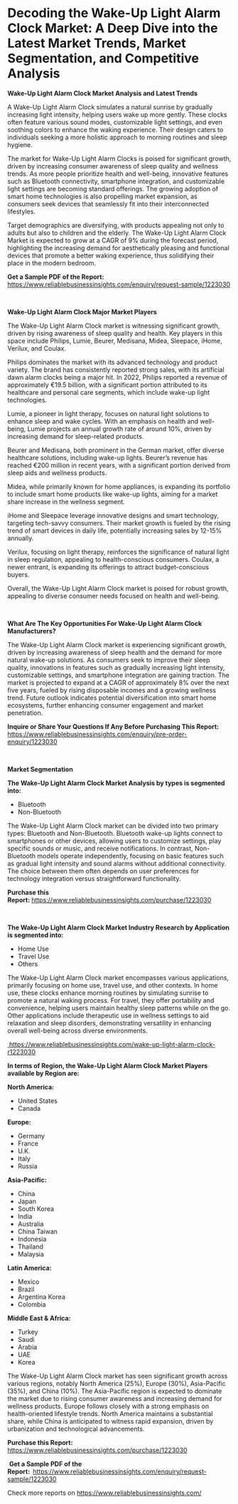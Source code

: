 <p><h1>Decoding the Wake-Up Light Alarm Clock Market: A Deep Dive into the Latest Market Trends, Market Segmentation, and Competitive Analysis</h1></p><p><strong>Wake-Up Light Alarm Clock Market Analysis and Latest Trends</strong></p>
<p><p>A Wake-Up Light Alarm Clock simulates a natural sunrise by gradually increasing light intensity, helping users wake up more gently. These clocks often feature various sound modes, customizable light settings, and even soothing colors to enhance the waking experience. Their design caters to individuals seeking a more holistic approach to morning routines and sleep hygiene.</p><p>The market for Wake-Up Light Alarm Clocks is poised for significant growth, driven by increasing consumer awareness of sleep quality and wellness trends. As more people prioritize health and well-being, innovative features such as Bluetooth connectivity, smartphone integration, and customizable light settings are becoming standard offerings. The growing adoption of smart home technologies is also propelling market expansion, as consumers seek devices that seamlessly fit into their interconnected lifestyles.</p><p>Target demographics are diversifying, with products appealing not only to adults but also to children and the elderly. The Wake-Up Light Alarm Clock Market is expected to grow at a CAGR of 9% during the forecast period, highlighting the increasing demand for aesthetically pleasing and functional devices that promote a better waking experience, thus solidifying their place in the modern bedroom.</p></p>
<p><strong>Get a Sample PDF of the Report:&nbsp;</strong> <a href="https://www.reliablebusinessinsights.com/enquiry/request-sample/1223030?utm_campaign=2924&utm_medium=2&utm_source=Github&utm_content=ia&utm_term=06042025&utm_id=wake-up-light-alarm-clock">https://www.reliablebusinessinsights.com/enquiry/request-sample/1223030</a></p>
<p>&nbsp;</p>
<p><strong>Wake-Up Light Alarm Clock Major Market Players</strong></p>
<p><p>The Wake-Up Light Alarm Clock market is witnessing significant growth, driven by rising awareness of sleep quality and health. Key players in this space include Philips, Lumie, Beurer, Medisana, Midea, Sleepace, iHome, Verilux, and Coulax.</p><p>Philips dominates the market with its advanced technology and product variety. The brand has consistently reported strong sales, with its artificial dawn alarm clocks being a major hit. In 2022, Philips reported a revenue of approximately €19.5 billion, with a significant portion attributed to its healthcare and personal care segments, which include wake-up light technologies.</p><p>Lumie, a pioneer in light therapy, focuses on natural light solutions to enhance sleep and wake cycles. With an emphasis on health and well-being, Lumie projects an annual growth rate of around 10%, driven by increasing demand for sleep-related products.</p><p>Beurer and Medisana, both prominent in the German market, offer diverse healthcare solutions, including wake-up lights. Beurer’s revenue has reached €200 million in recent years, with a significant portion derived from sleep aids and wellness products.</p><p>Midea, while primarily known for home appliances, is expanding its portfolio to include smart home products like wake-up lights, aiming for a market share increase in the wellness segment.</p><p>iHome and Sleepace leverage innovative designs and smart technology, targeting tech-savvy consumers. Their market growth is fueled by the rising trend of smart devices in daily life, potentially increasing sales by 12-15% annually.</p><p>Verilux, focusing on light therapy, reinforces the significance of natural light in sleep regulation, appealing to health-conscious consumers. Coulax, a newer entrant, is expanding its offerings to attract budget-conscious buyers.</p><p>Overall, the Wake-Up Light Alarm Clock market is poised for robust growth, appealing to diverse consumer needs focused on health and well-being.</p></p>
<p>&nbsp;</p>
<p><strong>What Are The Key Opportunities For Wake-Up Light Alarm Clock Manufacturers?</strong></p>
<p><p>The Wake-Up Light Alarm Clock market is experiencing significant growth, driven by increasing awareness of sleep health and the demand for more natural wake-up solutions. As consumers seek to improve their sleep quality, innovations in features such as gradually increasing light intensity, customizable settings, and smartphone integration are gaining traction. The market is projected to expand at a CAGR of approximately 8% over the next five years, fueled by rising disposable incomes and a growing wellness trend. Future outlook indicates potential diversification into smart home ecosystems, further enhancing consumer engagement and market penetration.</p></p>
<p><strong>Inquire or Share Your Questions If Any Before Purchasing This Report:</strong> <a href="https://www.reliablebusinessinsights.com/enquiry/pre-order-enquiry/1223030?utm_campaign=2924&utm_medium=2&utm_source=Github&utm_content=ia&utm_term=06042025&utm_id=wake-up-light-alarm-clock">https://www.reliablebusinessinsights.com/enquiry/pre-order-enquiry/1223030</a></p>
<p>&nbsp;</p>
<p><strong>Market Segmentation</strong></p>
<p><strong>The Wake-Up Light Alarm Clock Market Analysis by types is segmented into:</strong></p>
<p><ul><li>Bluetooth</li><li>Non-Bluetooth</li></ul></p>
<p><p>The Wake-Up Light Alarm Clock market can be divided into two primary types: Bluetooth and Non-Bluetooth. Bluetooth wake-up lights connect to smartphones or other devices, allowing users to customize settings, play specific sounds or music, and receive notifications. In contrast, Non-Bluetooth models operate independently, focusing on basic features such as gradual light intensity and sound alarms without additional connectivity. The choice between them often depends on user preferences for technology integration versus straightforward functionality.</p></p>
<p><strong>Purchase this Report:&nbsp;</strong><a href="https://www.reliablebusinessinsights.com/purchase/1223030?utm_campaign=2924&utm_medium=2&utm_source=Github&utm_content=ia&utm_term=06042025&utm_id=wake-up-light-alarm-clock">https://www.reliablebusinessinsights.com/purchase/1223030</a></p>
<p>&nbsp;</p>
<p><strong>The Wake-Up Light Alarm Clock Market Industry Research by Application is segmented into:</strong></p>
<p><ul><li>Home Use</li><li>Travel Use</li><li>Others</li></ul></p>
<p><p>The Wake-Up Light Alarm Clock market encompasses various applications, primarily focusing on home use, travel use, and other contexts. In home use, these clocks enhance morning routines by simulating sunrise to promote a natural waking process. For travel, they offer portability and convenience, helping users maintain healthy sleep patterns while on the go. Other applications include therapeutic use in wellness settings to aid relaxation and sleep disorders, demonstrating versatility in enhancing overall well-being across diverse environments.</p></p>
<p><a href="https://www.reliablebusinessinsights.com/wake-up-light-alarm-clock-r1223030?utm_campaign=2924&utm_medium=2&utm_source=Github&utm_content=ia&utm_term=06042025&utm_id=wake-up-light-alarm-clock">&nbsp;https://www.reliablebusinessinsights.com/wake-up-light-alarm-clock-r1223030</a></p>
<p><strong>In terms of Region, the Wake-Up Light Alarm Clock Market Players available by Region are:</strong></p>
<p>
    <p> <strong> North America: </strong>
        <ul>
            <li>United States</li>
            <li>Canada</li>
        </ul>
        </p> 
    <p> <strong> Europe: </strong>
        <ul>
            <li>Germany</li>
            <li>France</li>
            <li>U.K.</li>
            <li>Italy</li>
            <li>Russia</li>
        </ul>
        </p> 
    <p> <strong> Asia-Pacific: </strong>
        <ul>
            <li>China</li>
            <li>Japan</li>
            <li>South Korea</li>
            <li>India</li>
            <li>Australia</li>
            <li>China Taiwan</li>
            <li>Indonesia</li>
            <li>Thailand</li>
            <li>Malaysia</li>
        </ul>
        </p> 
    <p> <strong> Latin America: </strong>
        <ul>
            <li>Mexico</li>
            <li>Brazil</li>
            <li>Argentina Korea</li>
            <li>Colombia</li>
        </ul>
        </p> 
    <p> <strong> Middle East & Africa: </strong>
        <ul>
            <li>Turkey</li>
            <li>Saudi</li>
            <li>Arabia</li>
            <li>UAE</li>
            <li>Korea</li>
        </ul>
    </p>
    </p>
<p><p>The Wake-Up Light Alarm Clock market has seen significant growth across various regions, notably North America (25%), Europe (30%), Asia-Pacific (35%), and China (10%). The Asia-Pacific region is expected to dominate the market due to rising consumer awareness and increasing demand for wellness products. Europe follows closely with a strong emphasis on health-oriented lifestyle trends. North America maintains a substantial share, while China is anticipated to witness rapid expansion, driven by urbanization and technological advancements.</p></p>
<p><strong>Purchase this Report: </strong><a href="https://www.reliablebusinessinsights.com/purchase/1223030?utm_campaign=2924&utm_medium=2&utm_source=Github&utm_content=ia&utm_term=06042025&utm_id=wake-up-light-alarm-clock">https://www.reliablebusinessinsights.com/purchase/1223030</a></p>
<p>&nbsp;<strong>Get a Sample PDF of the Report:&nbsp;&nbsp;</strong><a href="https://www.reliablebusinessinsights.com/enquiry/request-sample/1223030?utm_campaign=2924&utm_medium=2&utm_source=Github&utm_content=ia&utm_term=06042025&utm_id=wake-up-light-alarm-clock">https://www.reliablebusinessinsights.com/enquiry/request-sample/1223030</a></p>
<p><strong></strong></p>
<p>Check more reports on <a href="https://www.reliablebusinessinsights.com/?utm_campaign=2924&utm_medium=2&utm_source=Github&utm_content=ia&utm_term=06042025&utm_id=wake-up-light-alarm-clock">https://www.reliablebusinessinsights.com/</a></p>